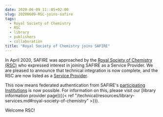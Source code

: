```yaml
---
date: 2020-06-09 11::05+02:00
slug: 20200609-RSC-joins-safire
tags:
  - Royal Society of Chemistry
  - RSC
  - library
  - publishers
  - collaboration
title: "Royal Society of Chemistry joins SAFIRE"
---
```

In April 2020, SAFIRE was approached by the [Royal Society of Chemistry (RSC)](https://www.rsc.org/) who expressed interest in joining SAFIRE as a Service Provider. We are pleased to announce that technical integration is now complete,
and the RSC are now listed as a [Service Provider](https://safire.ac.za/participants/sp/list/).<!--more-->

This now means federated authentication from SAFIRE's [participating Institutions](https://safire.ac.za/participants/idp/list/) is now possible. For information on this, please visit our  [library information provider page]({{< ref "/technical/resources/library-services.md#royal-society-of-chemistry" >}}).

Welcome RSC!
